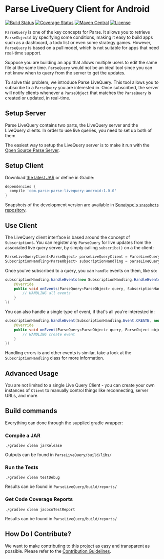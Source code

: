 # Parse LiveQuery Client for Android
[![Build Status][build-status-svg]][build-status-link]
[![Coverage Status][coverage-status-svg]][coverage-status-link]
[![Maven Central][maven-svg]][maven-link]
[![License][license-svg]][license-link]

`ParseQuery` is one of the key concepts for Parse. It allows you to retrieve `ParseObject`s by specifying some conditions, making it easy to build apps such as a dashboard, a todo list or even some strategy games. However, `ParseQuery` is based on a pull model, which is not suitable for apps that need real-time support.

Suppose you are building an app that allows multiple users to edit the same file at the same time. `ParseQuery` would not be an ideal tool since you can not know when to query from the server to get the updates.

To solve this problem, we introduce Parse LiveQuery. This tool allows you to subscribe to a `ParseQuery` you are interested in. Once subscribed, the server will notify clients whenever a `ParseObject` that matches the `ParseQuery` is created or updated, in real-time.

## Setup Server

Parse LiveQuery contains two parts, the LiveQuery server and the LiveQuery clients. In order to use live queries, you need to set up both of them.

The easiest way to setup the LiveQuery server is to make it run with the [Open Source Parse Server](https://github.com/ParsePlatform/parse-server/wiki/Parse-LiveQuery#server-setup).

## Setup Client
Download [the latest JAR][latest] or define in Gradle:

```groovy
dependencies {
  compile 'com.parse:parse-livequery-android:1.0.0'
}
```

Snapshots of the development version are available in [Sonatype's `snapshots` repository][snap].

## Use Client


The LiveQuery client interface is based around the concept of `Subscription`s. You can register any `ParseQuery` for live updates from the associated live query server, by simply calling `subscribe()` on a the client:
```java
ParseLiveQueryClient<ParseObject> parseLiveQueryClient = ParseLiveQueryClient.Factory.get(URI);
SubscriptionHandling<ParseObject> subscriptionHandling = parseLiveQueryClient.subscribe(parseQuery)
```

Once you've subscribed to a query, you can `handle` events on them, like so:
```java
subscriptionHandling.handleEvents(new SubscriptionHandling.HandleEventsCallback<ParseObject>() {
    @Override
    public void onEvents(ParseQuery<ParseObject> query, SubscriptionHandling.Event event, ParseObject object) {
        // HANDLING all events
    }
})
```

You can also handle a single type of event, if that's all you're interested in:
```java
subscriptionHandling.handleEvent(SubscriptionHandling.Event.CREATE, new SubscriptionHandling.HandleEventCallback<ParseObject>() {
    @Override
    public void onEvent(ParseQuery<ParseObject> query, ParseObject object) {
        // HANDLING create event
    }
})
```

Handling errors is and other events is similar, take a look at the `SubscriptionHandling` class for more information.

## Advanced Usage

You are not limited to a single Live Query Client - you can create your own instances of `Client` to manually control things like reconnecting, server URLs, and more.

## Build commands
Everything can done through the supplied gradle wrapper:

### Compile a JAR
```
./gradlew clean jarRelease
```
Outputs can be found in `ParseLiveQuery/build/libs/`

### Run the Tests
```
./gradlew clean testDebug
```
Results can be found in `ParseLiveQuery/build/reports/`

### Get Code Coverage Reports
```
./gradlew clean jacocoTestReport
```
Results can be found in `ParseLiveQuery/build/reports/`

## How Do I Contribute?
We want to make contributing to this project as easy and transparent as possible. Please refer to the [Contribution Guidelines](CONTRIBUTING.md).

 [parse.com]: https://www.parse.com/products/android
 [guide]: https://www.parse.com/docs/android/guide
 [blog]: https://blog.parse.com/

 [latest]: https://search.maven.org/remote_content?g=com.parse&a=parse-livequery-android&v=LATEST
 [snap]: https://oss.sonatype.org/content/repositories/snapshots/

 [build-status-svg]: https://img.shields.io/travis/ParsePlatform/ParseLiveQuery-Android/master.svg
 [build-status-link]: https://travis-ci.org/ParsePlatform/ParseLiveQuery-Android/branches
 [coverage-status-svg]: https://img.shields.io/codecov/c/github/ParsePlatform/ParseLiveQuery-Android/master.svg
 [coverage-status-link]: https://codecov.io/github/ParsePlatform/ParseLiveQuery-Android?branch=master 
 [maven-svg]: https://maven-badges.herokuapp.com/maven-central/com.parse/parse-livequery-android/badge.svg?style=flat
 [maven-link]: https://maven-badges.herokuapp.com/maven-central/com.parse/parse-livequery-android

 [license-svg]: https://img.shields.io/badge/license-BSD-lightgrey.svg
 [license-link]: https://github.com/ParsePlatform/ParseLiveQuery-Android/blob/master/LICENSE

